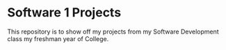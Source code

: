 # Software 1 Projects
This repository is to show off my projects from my Software Development class my freshman year of College.
